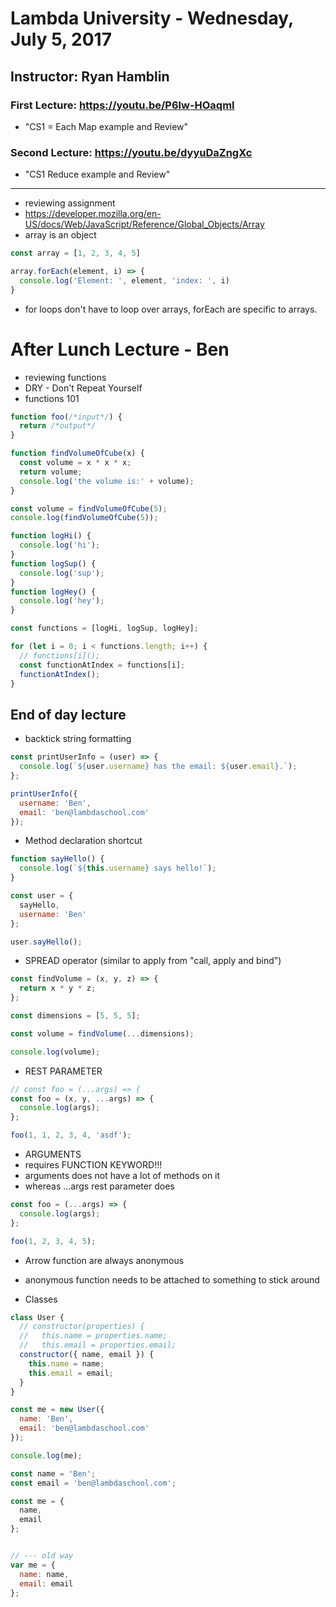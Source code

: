 # Lambda University - Wednesday, July 5, 2017
## Instructor: Ryan Hamblin

### First Lecture: https://youtu.be/P6lw-HOaqmI
- "CS1 = Each Map example and Review"
### Second Lecture: https://youtu.be/dyyuDaZngXc
- "CS1 Reduce example and Review"

***
- reviewing assignment
- https://developer.mozilla.org/en-US/docs/Web/JavaScript/Reference/Global_Objects/Array
- array is an object
```js
const array = [1, 2, 3, 4, 5]

array.forEach(element, i) => {
  console.log('Element: ', element, 'index: ', i)
}

```
- for loops don't have to loop over arrays, forEach are specific to arrays.

# After Lunch Lecture - Ben
- reviewing functions
- DRY - Don't Repeat Yourself
- functions 101
```js
function foo(/*input*/) {
  return /*output*/
}

function findVolumeOfCube(x) {
  const volume = x * x * x;
  return volume;
  console.log('the volume is:' + volume);
}

const volume = findVolumeOfCube(5);
console.log(findVolumeOfCube(5));
```

```js
function logHi() {
  console.log('hi');
}
function logSup() {
  console.log('sup');
}
function logHey() {
  console.log('hey');
}

const functions = [logHi, logSup, logHey];

for (let i = 0; i < functions.length; i++) {
  // functions[i]();
  const functionAtIndex = functions[i];
  functionAtIndex();
}
```

## End of day lecture
- backtick string formatting
```js
const printUserInfo = (user) => {
  console.log(`${user.username} has the email: ${user.email}.`);
};

printUserInfo({
  username: 'Ben',
  email: 'ben@lambdaschool.com'
});
```

- Method declaration shortcut
```js
function sayHello() {
  console.log(`${this.username} says hello!`);
}

const user = {
  sayHello,
  username: 'Ben'
};

user.sayHello();
```

- SPREAD operator (similar to apply from "call, apply and bind")
```js
const findVolume = (x, y, z) => {
  return x * y * z;
};

const dimensions = [5, 5, 5];

const volume = findVolume(...dimensions);

console.log(volume);
```

- REST PARAMETER
```js
// const foo = (...args) => {
const foo = (x, y, ...args) => {
  console.log(args);
};

foo(1, 1, 2, 3, 4, 'asdf');
```

- ARGUMENTS
- requires FUNCTION KEYWORD!!!
- arguments does not have a lot of methods on it
- whereas ...args rest parameter does
```js
const foo = (...args) => {
  console.log(args);
};

foo(1, 2, 3, 4, 5);
```

- Arrow function are always anonymous
- anonymous function needs to be attached to something to stick around

- Classes
```js
class User {
  // constructor(properties) {
  //   this.name = properties.name;
  //   this.email = properties.email;
  constructor({ name, email }) {
    this.name = name;
    this.email = email;
  }
}

const me = new User({
  name: 'Ben',
  email: 'ben@lambdaschool.com'
});

console.log(me);
```

```js
const name = 'Ben';
const email = 'ben@lambdaschool.com';

const me = {
  name,
  email
};


// --- old way
var me = {
  name: name,
  email: email
};
```
